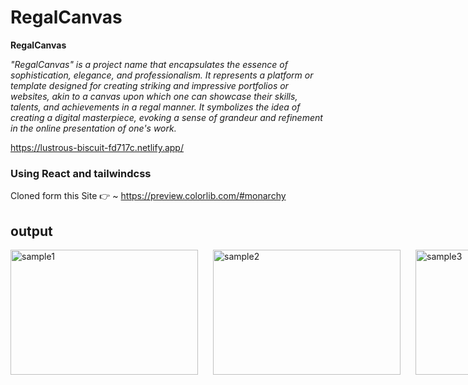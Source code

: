 
# RegalCanvas
**RegalCanvas**

*"RegalCanvas" is a project name that encapsulates the essence of sophistication, elegance, and professionalism. It represents a platform or template designed for creating striking and impressive portfolios or websites, akin to a canvas upon which one can showcase their skills, talents, and achievements in a regal manner. It symbolizes the idea of creating a digital masterpiece, evoking a sense of grandeur and refinement in the online presentation of one's work.*

https://lustrous-biscuit-fd717c.netlify.app/

### Using React and tailwindcss
 Cloned form this Site 👉 ~ https://preview.colorlib.com/#monarchy
## output
<div style="display:flex; gap:1.5rem;">
  <img  src="https://github.com/SolomonMuhyeY/E-CommerceWebsite-react/assets/132606059/0d835804-e959-410c-8d85-da77edb39203" alt="sample1" width="300" height="200">
  <img src="https://github.com/SolomonMuhyeY/E-CommerceWebsite-react/assets/132606059/0317a1df-3749-46f0-be2b-f608b1eed9b8" alt="sample2" width="300" height="200">
  <img src="https://github.com/SolomonMuhyeY/E-CommerceWebsite-react/assets/132606059/2ef77174-1bb0-4f14-b9f4-c0baa260b875" alt="sample3" width="300" height="200">
  <img  src="https://github.com/SolomonMuhyeY/E-CommerceWebsite-react/assets/132606059/2b77f98f-513a-46ec-ba8f-874d11f4f1a7" alt="sample4" width="300" height="200">
  <img   src="https://github.com/SolomonMuhyeY/E-CommerceWebsite-react/assets/132606059/19171472-b3b5-4b2d-9d54-f32c84fc6112" alt="sample5" width="300" height="200">
</div>

